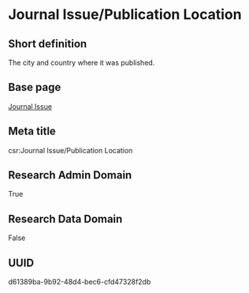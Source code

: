# Journal Issue/Publication Location
## Short definition
The city and country where it was published.
## Base page
[Journal Issue](../../Objects/Journal%20Issue.md)
## Meta title
csr:Journal Issue/Publication Location
## Research Admin Domain
True
## Research Data Domain
False
## UUID
d61389ba-9b92-48d4-bec6-cfd47328f2db
